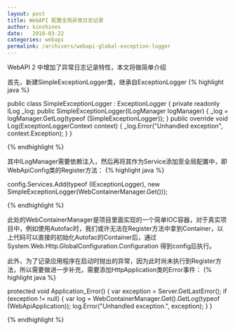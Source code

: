 ```yaml
---
layout: post
title: WebAPI 配置全局异常日志记录
author: kinshines
date:   2018-03-22
categories: webapi
permalink: /archivers/webapi-global-exception-logger
---
```


<p class="lead">WebAPI 2 中增加了异常日志记录特性，本文将做简单介绍</p>

首先，新建SimpleExceptionLogger类，继承自ExceptionLogger
{% highlight java %}

public class SimpleExceptionLogger : ExceptionLogger
{
private readonly ILog _log;
public SimpleExceptionLogger(ILogManager logManager)
{
_log = logManager.GetLog(typeof (SimpleExceptionLogger));
}
public override void Log(ExceptionLoggerContext context)
{
_log.Error("Unhandled exception", context.Exception);
}
}

{% endhighlight %}

其中ILogManager需要依赖注入，然后再将其作为Service添加至全局配置中，即WebApiConfig类的Register方法：
{% highlight java %}

config.Services.Add(typeof (IExceptionLogger),
new SimpleExceptionLogger(WebContainerManager.Get<ILogManager>()));

{% endhighlight %}

此处的WebContainerManager是项目里面实现的一个简单IOC容器，对于真实项目中，例如使用Autofac时，我们或许无法在Register方法中拿到Container，以上代码可以直接的初始化Autofac的Container后，通过 System.Web.Http.GlobalConfiguration.Configuration 得到config后执行。

此外，为了记录应用程序在启动时抛出的异常，因为此时尚未执行到Register方法，所以需要做进一步补充，需要添加HttpApplication类的Error事件：
{% highlight java %}

protected void Application_Error()
{
var exception = Server.GetLastError();
if (exception != null)
{
var log = WebContainerManager.Get<ILogManager>().GetLog(typeof (WebApiApplication));
log.Error("Unhandled exception.", exception);
}
}

{% endhighlight %}

